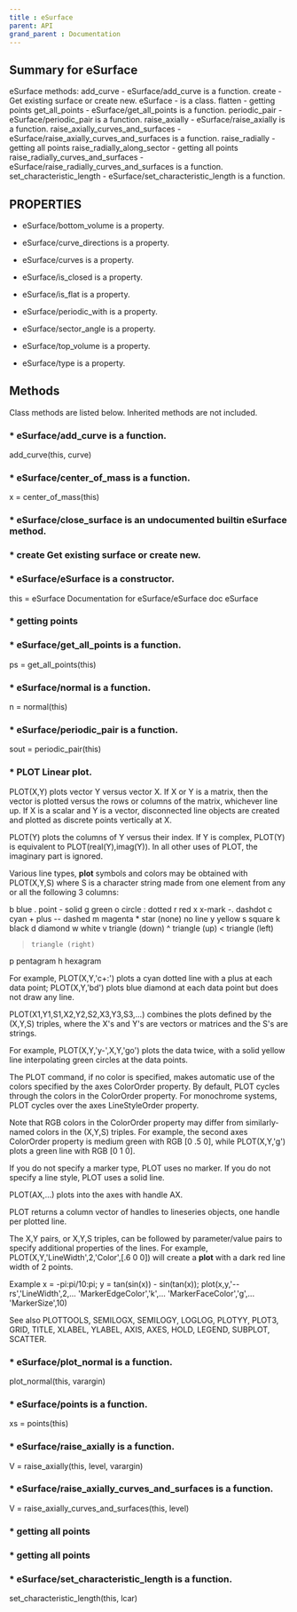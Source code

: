 ```yaml
---
title : eSurface
parent: API
grand_parent : Documentation
---
```

## Summary for eSurface
eSurface methods:
add_curve - eSurface/add_curve is a function.
create - Get existing surface or create new.
eSurface - is a class.
flatten - getting points
get_all_points - eSurface/get_all_points is a function.
periodic_pair - eSurface/periodic_pair is a function.
raise_axially - eSurface/raise_axially is a function.
raise_axially_curves_and_surfaces - eSurface/raise_axially_curves_and_surfaces is a function.
raise_radially - getting all points
raise_radially_along_sector - getting all points
raise_radially_curves_and_surfaces - eSurface/raise_radially_curves_and_surfaces is a function.
set_characteristic_length - eSurface/set_characteristic_length is a function.
## PROPERTIES
* eSurface/bottom_volume is a property.

* eSurface/curve_directions is a property.

* eSurface/curves is a property.

* eSurface/is_closed is a property.

* eSurface/is_flat is a property.

* eSurface/periodic_with is a property.

* eSurface/sector_angle is a property.

* eSurface/top_volume is a property.

* eSurface/type is a property.

## Methods
Class methods are listed below. Inherited methods are not included.
### * eSurface/add_curve is a function.
add_curve(this, curve)

### * eSurface/center_of_mass is a function.
x = center_of_mass(this)

### * eSurface/close_surface is an undocumented builtin eSurface method.

### * create Get existing surface or **create** new.

### * eSurface/eSurface is a constructor.
this = eSurface
Documentation for eSurface/eSurface
doc eSurface

### * getting points

### * eSurface/get_all_points is a function.
ps = get_all_points(this)

### * eSurface/normal is a function.
n = normal(this)

### * eSurface/periodic_pair is a function.
sout = periodic_pair(this)

### * PLOT   Linear plot.
PLOT(X,Y) plots vector Y versus vector X. If X or Y is a matrix,
then the vector is plotted versus the rows or columns of the matrix,
whichever line up.  If X is a scalar and Y is a vector, disconnected
line objects are created and plotted as discrete points vertically at
X.

PLOT(Y) plots the columns of Y versus their index.
If Y is complex, PLOT(Y) is equivalent to PLOT(real(Y),imag(Y)).
In all other uses of PLOT, the imaginary part is ignored.

Various line types, **plot** symbols and colors may be obtained with
PLOT(X,Y,S) where S is a character string made from one element
from any or all the following 3 columns:

b     blue          .     point              -     solid
g     green         o     circle             :     dotted
r     red           x     x-mark             -.    dashdot
c     cyan          +     plus               --    dashed
m     magenta       *     star             (none)  no line
y     yellow        s     square
k     black         d     diamond
w     white         v     triangle (down)
^     triangle (up)
<     triangle (left)
>     triangle (right)
p     pentagram
h     hexagram

For example, PLOT(X,Y,'c+:') plots a cyan dotted line with a plus
at each data point; PLOT(X,Y,'bd') plots blue diamond at each data
point but does not draw any line.

PLOT(X1,Y1,S1,X2,Y2,S2,X3,Y3,S3,...) combines the plots defined by
the (X,Y,S) triples, where the X's and Y's are vectors or matrices
and the S's are strings.

For example, PLOT(X,Y,'y-',X,Y,'go') plots the data twice, with a
solid yellow line interpolating green circles at the data points.

The PLOT command, if no color is specified, makes automatic use of
the colors specified by the axes ColorOrder property.  By default,
PLOT cycles through the colors in the ColorOrder property.  For
monochrome systems, PLOT cycles over the axes LineStyleOrder property.

Note that RGB colors in the ColorOrder property may differ from
similarly-named colors in the (X,Y,S) triples.  For example, the
second axes ColorOrder property is medium green with RGB [0 .5 0],
while PLOT(X,Y,'g') plots a green line with RGB [0 1 0].

If you do not specify a marker type, PLOT uses no marker.
If you do not specify a line style, PLOT uses a solid line.

PLOT(AX,...) plots into the axes with handle AX.

PLOT returns a column vector of handles to lineseries objects, one
handle per plotted line.

The X,Y pairs, or X,Y,S triples, can be followed by
parameter/value pairs to specify additional properties
of the lines. For example, PLOT(X,Y,'LineWidth',2,'Color',[.6 0 0])
will create a **plot** with a dark red line width of 2 points.

Example
x = -pi:pi/10:pi;
y = tan(sin(x)) - sin(tan(x));
plot(x,y,'--rs','LineWidth',2,...
'MarkerEdgeColor','k',...
'MarkerFaceColor','g',...
'MarkerSize',10)

See also PLOTTOOLS, SEMILOGX, SEMILOGY, LOGLOG, PLOTYY, PLOT3, GRID,
TITLE, XLABEL, YLABEL, AXIS, AXES, HOLD, LEGEND, SUBPLOT, SCATTER.

### * eSurface/plot_normal is a function.
plot_normal(this, varargin)

### * eSurface/points is a function.
xs = points(this)

### * eSurface/raise_axially is a function.
V = raise_axially(this, level, varargin)

### * eSurface/raise_axially_curves_and_surfaces is a function.
V = raise_axially_curves_and_surfaces(this, level)

### * getting all points

### * getting all points

### * eSurface/set_characteristic_length is a function.
set_characteristic_length(this, lcar)

